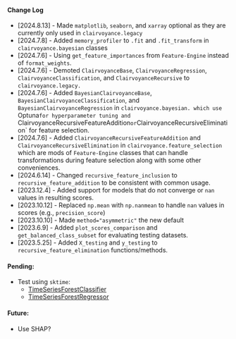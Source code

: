 #### Change  Log
* [2024.8.13] - Made `matplotlib`, `seaborn`, and `xarray` optional as they are currently only used in `clairvoyance.legacy`
* [2024.7.8] - Added `memory_profiler` to `.fit` and `.fit_transform` in `clairvoyance.bayesian` classes
* [2024.7.6] - Using `get_feature_importances` from `Feature-Engine` instead of `format_weights`.
* [2024.7.6] - Demoted `ClairvoyanceBase`, `ClairvoyanceRegression`, `ClairvoyanceClassification`, and `ClairvoyanceRecursive` to `clairvoyance.legacy.`
* [2024.7.6] - Added `BayesianClairvoyanceBase`, `BayesianClairvoyanceClassification`, and `BayesianClairvoyanceRegression` in `clairvoyance.bayesian. which use `Optuna` for hyperparameter tuning and  `ClairvoyanceRecursiveFeatureAddition` or `ClairvoyanceRecursiveElimination` for feature selection.
* [2024.7.6] - Added `ClairvoyanceRecursiveFeatureAddition` and `ClairvoyanceRecursiveElimination` in `clairvoyance.feature_selection` which are mods of `Feature-Engine` classes that can handle transformations during feature selection along with some other conveniences. 
* [2024.6.14] - Changed `recursive_feature_inclusion` to `recursive_feature_addition` to be consistent with common usage.
* [2023.12.4] - Added support for models that do not converge or `nan` values in resulting scores.
* [2023.10.12] - Replaced `np.mean` with `np.nanmean` to handle `nan` values in scores (e.g., `precision_score`)
* [2023.10.10] - Made `method="asymmetric"` the new default
* [2023.6.9] - Added `plot_scores_comparison` and `get_balanced_class_subset` for evaluating testing datasets.
* [2023.5.25] - Added `X_testing` and `y_testing` to `recursive_feature_elimination` functions/methods.

#### Pending:
* Test using `sktime`: 
    * [TimeSeriesForestClassifier](https://www.sktime.net/en/stable/api_reference/auto_generated/sktime.classification.interval_based.TimeSeriesForestClassifier.html)
    * [TimeSeriesForestRegressor](https://www.sktime.net/en/stable/api_reference/auto_generated/sktime.regression.interval_based.TimeSeriesForestRegressor.html)
#### Future:
* Use SHAP?